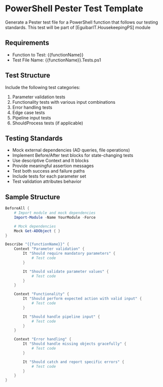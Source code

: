 ﻿# PowerShell Pester Test Template

Generate a Pester test file for a PowerShell function that follows our testing standards. This test will be part of [EguibarIT.HousekeepingPS] module

## Requirements

- Function to Test: {{functionName}}
- Test File Name: {{functionName}}.Tests.ps1

## Test Structure

Include the following test categories:

1. Parameter validation tests
2. Functionality tests with various input combinations
3. Error handling tests
4. Edge case tests
5. Pipeline input tests
6. ShouldProcess tests (if applicable)

## Testing Standards

- Mock external dependencies (AD queries, file operations)
- Implement Before/After test blocks for state-changing tests
- Use descriptive Context and It blocks
- Provide meaningful assertion messages
- Test both success and failure paths
- Include tests for each parameter set
- Test validation attributes behavior

## Sample Structure

```powershell
BeforeAll {
    # Import module and mock dependencies
    Import-Module -Name YourModule -Force

    # Mock dependencies
    Mock Get-ADObject { }
}

Describe "{{functionName}}" {
    Context "Parameter validation" {
        It "Should require mandatory parameters" {
            # Test code
        }

        It "Should validate parameter values" {
            # Test code
        }
    }

    Context "Functionality" {
        It "Should perform expected action with valid input" {
            # Test code
        }

        It "Should handle pipeline input" {
            # Test code
        }
    }

    Context "Error handling" {
        It "Should handle missing objects gracefully" {
            # Test code
        }

        It "Should catch and report specific errors" {
            # Test code
        }
    }
}
```
